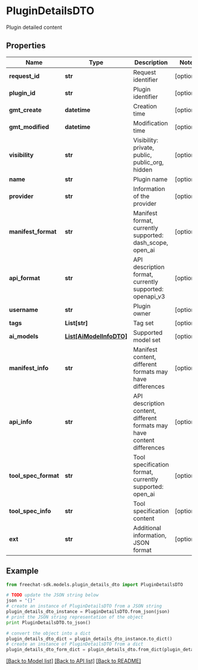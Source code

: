 # PluginDetailsDTO

Plugin detailed content

## Properties
Name | Type | Description | Notes
------------ | ------------- | ------------- | -------------
**request_id** | **str** | Request identifier | [optional] 
**plugin_id** | **str** | Plugin identifier | [optional] 
**gmt_create** | **datetime** | Creation time | [optional] 
**gmt_modified** | **datetime** | Modification time | [optional] 
**visibility** | **str** | Visibility: private, public, public_org, hidden | [optional] 
**name** | **str** | Plugin name | [optional] 
**provider** | **str** | Information of the provider | [optional] 
**manifest_format** | **str** | Manifest format, currently supported: dash_scope, open_ai | [optional] 
**api_format** | **str** | API description format, currently supported: openapi_v3 | [optional] 
**username** | **str** | Plugin owner | [optional] 
**tags** | **List[str]** | Tag set | [optional] 
**ai_models** | [**List[AiModelInfoDTO]**](AiModelInfoDTO.md) | Supported model set | [optional] 
**manifest_info** | **str** | Manifest content, different formats may have differences | [optional] 
**api_info** | **str** | API description content, different formats may have content differences | [optional] 
**tool_spec_format** | **str** | Tool specification format, currently supported: open_ai | [optional] 
**tool_spec_info** | **str** | Tool specification content | [optional] 
**ext** | **str** | Additional information, JSON format | [optional] 

## Example

```python
from freechat-sdk.models.plugin_details_dto import PluginDetailsDTO

# TODO update the JSON string below
json = "{}"
# create an instance of PluginDetailsDTO from a JSON string
plugin_details_dto_instance = PluginDetailsDTO.from_json(json)
# print the JSON string representation of the object
print PluginDetailsDTO.to_json()

# convert the object into a dict
plugin_details_dto_dict = plugin_details_dto_instance.to_dict()
# create an instance of PluginDetailsDTO from a dict
plugin_details_dto_form_dict = plugin_details_dto.from_dict(plugin_details_dto_dict)
```
[[Back to Model list]](../README.md#documentation-for-models) [[Back to API list]](../README.md#documentation-for-api-endpoints) [[Back to README]](../README.md)


